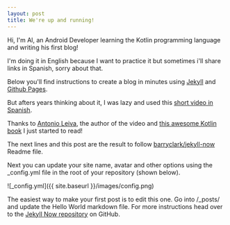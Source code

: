 ```yaml
---
layout: post
title: We're up and running!
---
```


Hi, I'm Al, an Android Developer learning the Kotlin programming language and writing his first blog!

I'm doing it in English because I want to practice it but sometimes i'll share links in Spanish, sorry about that. 

Below you'll find instructions to create a blog in minutes using [Jekyll](https://jekyllrb.com/) and [Github Pages](https://pages.github.com/).

But afters years thinking about it, I was lazy and used this [short video in Spanish](https://youtu.be/lsvRyE5tPQQ).

Thanks to [Antonio Leiva](https://antonioleiva.com/), the author of the video and [this awesome Kotlin book](https://antonioleiva.com/kotlin-android-developers-book/) I just started to read!

The next lines and this post are the result to follow [barryclark/jekyll-now](https://github.com/barryclark/jekyll-now) Readme file.

Next you can update your site name, avatar and other options using the _config.yml file in the root of your repository (shown below).

![_config.yml]({{ site.baseurl }}/images/config.png)

The easiest way to make your first post is to edit this one. Go into /_posts/ and update the Hello World markdown file. For more instructions head over to the [Jekyll Now repository](https://github.com/barryclark/jekyll-now) on GitHub.
